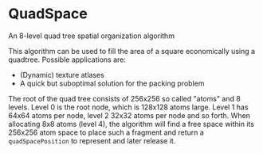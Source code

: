 # QuadSpace
An 8-level quad tree spatial organization algorithm

This algorithm can be used to fill the area of a square economically using a quadtree. Possible applications are:

* (Dynamic) texture atlases
* A quick but suboptimal solution for the packing problem

The root of the quad tree consists of 256x256 so called "atoms" and 8 levels. Level 0 is the root node, which is 128x128 atoms large. Level 1 has 64x64 atoms per node, level 2 32x32 atoms per node and so forth. When allocating 8x8 atoms (level 4), the algorithm will find a free space within its 256x256 atom space to place such a fragment and return a `quadSpacePosition` to represent and later release it.

